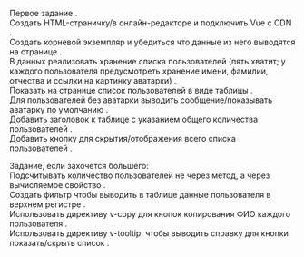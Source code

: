 Первое задание .    
Создать HTML-страничку/в онлайн-редакторе и подключить Vue с CDN .   
Создать корневой экземпляр и убедиться что данные из него выводятся на странице .   
В данных реализовать хранение списка пользователей (пять хватит; у каждого пользователя предусмотреть хранение имени, фамилии, отчества и ссылки на картинку аватарки) .   
Показать на странице список пользователей в виде таблицы .   
Для пользователей без аватарки выводить сообщение/показывать аватарку по умолчанию .   
Добавить заголовок к таблице с указанием общего количества пользователей .   
Добавить кнопку для скрытия/отображения всего списка пользователей .   

Задание, если захочется большего:    
Подсчитывать количество пользователей не через метод, а через вычисляемое свойство .   
Создать фильтр чтобы выводить в таблице данные пользователя в верхнем регистре .   
Использовать директиву v-copy для кнопок копирования ФИО каждого пользователя .   
Использовать директиву v-tooltip, чтобы выводить справку для кнопки показать/скрыть список .   
